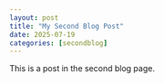```yaml
---
layout: post
title: "My Second Blog Post"
date: 2025-07-19
categories: [secondblog]
---
```

This is a post in the second blog page.
